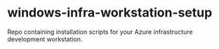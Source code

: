 # windows-infra-workstation-setup
Repo containing installation scripts for your Azure infrastructure development workstation.
